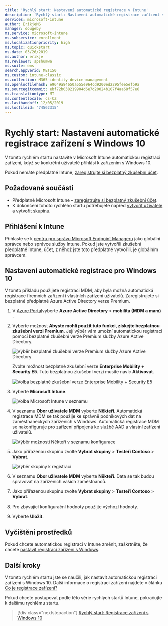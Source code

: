 ```yaml
---
title: 'Rychlý start: Nastavení automatické registrace v Intune'
description: 'Rychlý start: Nastavení automatické registrace zařízení s Windows 10 v Intune.'
services: microsoft-intune
author: ErikjeMS
manager: dougeby
ms.service: microsoft-intune
ms.subservice: enrollment
ms.localizationpriority: high
ms.topic: quickstart
ms.date: 03/26/2019
ms.author: erikje
ms.reviewer: spshumwa
ms.suite: ems
search.appverid: MET150
ms.custom: intune-classic
ms.collection: M365-identity-device-management
ms.openlocfilehash: e9649a84650a555e964cd9200ed2295fee5efb9a
ms.sourcegitcommit: ebf72b038219904d6e7d20024b107f4aa68f57e6
ms.translationtype: MT
ms.contentlocale: cs-CZ
ms.lasthandoff: 12/05/2019
ms.locfileid: "74562315"
---
```

# <a name="quickstart-set-up-automatic-enrollment-for-windows-10-devices"></a>Rychlý start: Nastavení automatické registrace zařízení s Windows 10

V tomto rychlém startu nastavíte v Microsoft Intune automatickou registraci zařízení, když se konkrétní uživatelé přihlásí k zařízením s Windows 10.

Pokud nemáte předplatné Intune, [zaregistrujte si bezplatný zkušební účet](../fundamentals/free-trial-sign-up.md).

## <a name="prerequisites"></a>Požadované součásti

- Předplatné Microsoft Intune – [zaregistrujte si bezplatný zkušební účet](../fundamentals/free-trial-sign-up.md).
- K dokončení tohoto rychlého startu potřebujete napřed [vytvořit uživatele](../fundamentals/quickstart-create-user.md) a [vytvořit skupinu](../fundamentals/quickstart-create-group.md).

## <a name="sign-in-to-intune"></a>Přihlášení k Intune

Přihlaste se k [centru pro správu Microsoft Endpoint Manageru](https://go.microsoft.com/fwlink/?linkid=2109431) jako globální správce nebo správce služby Intune. Pokud jste vytvořili zkušební předplatné Intune, účet, z něhož jste toto předplatné vytvořili, je globálním správcem.

## <a name="set-up-windows-10-automatic-enrollment"></a>Nastavení automatické registrace pro Windows 10

V tomto příkladu použijete registraci MDM, aby byla možná automatická registrace firemních zařízení i vlastních zařízení uživatelů. Zaregistrujete si bezplatné předplatné Azure Active Directory verze Premium.

1. V [Azure Portal](https://portal.azure.com)vyberte **Azure Active Directory** > **mobilita (MDM a mam)** .
2. Vyberte možnost **Abyste mohli použít tuto funkci, získejte bezplatnou zkušební verzi Premium**. Její výběr vám umožní automatickou registraci pomocí bezplatné zkušební verze Premium služby Azure Active Directory. 

    ![Výběr bezplatné zkušební verze Premium služby Azure Active Directory](./media/quickstart-setup-auto-enrollment/quickstart-setup-auto-enrollment-01.png)

    Zvolte možnost bezplatné zkušební verze **Enterprise Mobility + Security E5**. Tuto bezplatnou zkušební verzi musíte navíc **Aktivovat**.

    ![Volba bezplatné zkušební verze Enterprise Mobility + Security E5](./media/quickstart-setup-auto-enrollment/quickstart-setup-auto-enrollment-02.png)

3. Vyberte **Microsoft Intune**. 

    ![Volba Microsoft Intune v seznamu](./media/quickstart-setup-auto-enrollment/quickstart-setup-auto-enrollment-03.png)

4. V seznamu **Obor uživatele MDM** vyberte **Někteří**. Automatická registrace MDM se tak použije ke správně podnikových dat na zaměstnaneckých zařízeních s Windows. Automatická registrace MDM se nakonfiguruje pro zařízení připojená ke službě AAD a vlastní zařízení uživatelů.

    ![Výběr možnosti Někteří v seznamu konfigurace](./media/quickstart-setup-auto-enrollment/quickstart-setup-auto-enrollment-04.png)

5. Jako přiřazenou skupinu zvolte **Vybrat skupiny** > **Testeři Contoso** > **Vybrat**.

    ![Výběr skupiny k registraci](./media/quickstart-setup-auto-enrollment/quickstart-setup-auto-enrollment-05.png)

6. V seznamu **Obor uživatele MDM** vyberte **Někteří**. Data se tak budou spravovat na zařízeních vašich zaměstnanců.
7. Jako přiřazenou skupinu zvolte **Vybrat skupiny** > **Testeři Contoso** > **Vybrat**. 
8. Pro zbývající konfigurační hodnoty použijte výchozí hodnoty.
9. Vyberte **Uložit**.

## <a name="clean-up-resources"></a>Vyčištění prostředků

Pokud chcete automatickou registraci v Intune změnit, zaškrtněte, že chcete [nastavit registraci zařízení s Windows](windows-enroll.md).

## <a name="next-steps"></a>Další kroky

V tomto rychlém startu jste se naučili, jak nastavit automatickou registraci zařízení s Windows 10. Další informace o registraci zařízení najdete v článku [Co je registrace zařízení?](device-enrollment.md)

Pokud chcete postupovat podle této série rychlých startů Intune, pokračujte k dalšímu rychlému startu.

> [!div class="nextstepaction"]
> [Rychlý start: Registrace zařízení s Windows 10](../quickstart-enroll-windows-device.md)
